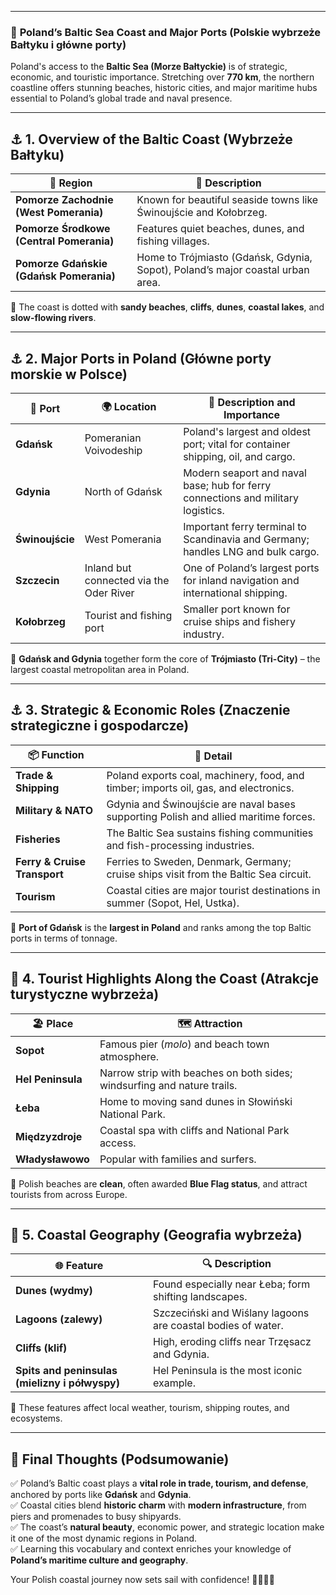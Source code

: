 
---
### 📌 **Poland’s Baltic Sea Coast and Major Ports (Polskie wybrzeże Bałtyku i główne porty)**

Poland's access to the **Baltic Sea (Morze Bałtyckie)** is of strategic, economic, and touristic importance. Stretching over **770 km**, the northern coastline offers stunning beaches, historic cities, and major maritime hubs essential to Poland’s global trade and naval presence.

---

## ⚓ **1. Overview of the Baltic Coast (Wybrzeże Bałtyku)**

|🌊 **Region**|📍 **Description**|
|---|---|
|**Pomorze Zachodnie (West Pomerania)**|Known for beautiful seaside towns like Świnoujście and Kołobrzeg.|
|**Pomorze Środkowe (Central Pomerania)**|Features quiet beaches, dunes, and fishing villages.|
|**Pomorze Gdańskie (Gdańsk Pomerania)**|Home to Trójmiasto (Gdańsk, Gdynia, Sopot), Poland’s major coastal urban area.|

📌 The coast is dotted with **sandy beaches**, **cliffs**, **dunes**, **coastal lakes**, and **slow-flowing rivers**.

---

## ⚓ **2. Major Ports in Poland (Główne porty morskie w Polsce)**

|🚢 **Port**|🌍 **Location**|📝 **Description and Importance**|
|---|---|---|
|**Gdańsk**|Pomeranian Voivodeship|Poland's largest and oldest port; vital for container shipping, oil, and cargo.|
|**Gdynia**|North of Gdańsk|Modern seaport and naval base; hub for ferry connections and military logistics.|
|**Świnoujście**|West Pomerania|Important ferry terminal to Scandinavia and Germany; handles LNG and bulk cargo.|
|**Szczecin**|Inland but connected via the Oder River|One of Poland’s largest ports for inland navigation and international shipping.|
|**Kołobrzeg**|Tourist and fishing port|Smaller port known for cruise ships and fishery industry.|

📌 **Gdańsk and Gdynia** together form the core of **Trójmiasto (Tri-City)** – the largest coastal metropolitan area in Poland.

---

## ⚓ **3. Strategic & Economic Roles (Znaczenie strategiczne i gospodarcze)**

|📦 **Function**|💼 **Detail**|
|---|---|
|**Trade & Shipping**|Poland exports coal, machinery, food, and timber; imports oil, gas, and electronics.|
|**Military & NATO**|Gdynia and Świnoujście are naval bases supporting Polish and allied maritime forces.|
|**Fisheries**|The Baltic Sea sustains fishing communities and fish-processing industries.|
|**Ferry & Cruise Transport**|Ferries to Sweden, Denmark, Germany; cruise ships visit from the Baltic Sea circuit.|
|**Tourism**|Coastal cities are major tourist destinations in summer (Sopot, Hel, Ustka).|

📌 **Port of Gdańsk** is the **largest in Poland** and ranks among the top Baltic ports in terms of tonnage.

---

## 🌆 **4. Tourist Highlights Along the Coast (Atrakcje turystyczne wybrzeża)**

|🏖️ **Place**|🗺️ **Attraction**|
|---|---|
|**Sopot**|Famous pier (_molo_) and beach town atmosphere.|
|**Hel Peninsula**|Narrow strip with beaches on both sides; windsurfing and nature trails.|
|**Łeba**|Home to moving sand dunes in Słowiński National Park.|
|**Międzyzdroje**|Coastal spa with cliffs and National Park access.|
|**Władysławowo**|Popular with families and surfers.|

📌 Polish beaches are **clean**, often awarded **Blue Flag status**, and attract tourists from across Europe.

---

## 🧭 **5. Coastal Geography (Geografia wybrzeża)**

|🌐 **Feature**|🔍 **Description**|
|---|---|
|**Dunes (wydmy)**|Found especially near Łeba; form shifting landscapes.|
|**Lagoons (zalewy)**|Szczeciński and Wiślany lagoons are coastal bodies of water.|
|**Cliffs (klif)**|High, eroding cliffs near Trzęsacz and Gdynia.|
|**Spits and peninsulas (mielizny i półwyspy)**|Hel Peninsula is the most iconic example.|

📌 These features affect local weather, tourism, shipping routes, and ecosystems.

---

## 🎯 **Final Thoughts (Podsumowanie)**

✅ Poland’s Baltic coast plays a **vital role in trade, tourism, and defense**, anchored by ports like **Gdańsk** and **Gdynia**.  
✅ Coastal cities blend **historic charm** with **modern infrastructure**, from piers and promenades to busy shipyards.  
✅ The coast’s **natural beauty**, economic power, and strategic location make it one of the most dynamic regions in Poland.  
✅ Learning this vocabulary and context enriches your knowledge of **Poland’s maritime culture and geography**.

Your Polish coastal journey now sets sail with confidence! 🌊⚓🇵🇱